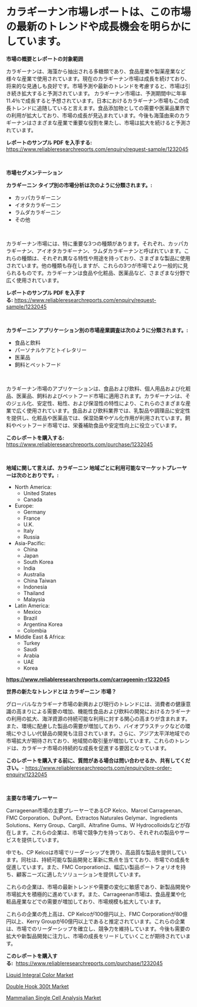 <p><h1>カラギーナン市場レポートは、この市場の最新のトレンドや成長機会を明らかにしています。</h1></p><p><strong>市場の概要とレポートの対象範囲</strong></p>
<p><p>カラギーナンは、海藻から抽出される多糖類であり、食品産業や製薬産業など様々な産業で使用されています。現在のカラギーナン市場は成長を続けており、将来的な見通しも良好です。市場予測や最新のトレンドを考慮すると、市場は引き続き拡大すると予測されています。 カラギーナン市場は、予測期間中に年率11.4％で成長すると予想されています。日本におけるカラギーナン市場もこの成長トレンドに追随していると言えます。食品添加物としての需要や医薬品業界での利用が拡大しており、市場の成長が見込まれています。今後も海藻由来のカラギーナンはさまざまな産業で重要な役割を果たし、市場は拡大を続けると予測されています。</p></p>
<p><strong>レポートのサンプル PDF を入手する:</strong> <a href="https://www.reliableresearchreports.com/enquiry/request-sample/1232045">https://www.reliableresearchreports.com/enquiry/request-sample/1232045</a></p>
<p>&nbsp;</p>
<p><strong>市場セグメンテーション</strong></p>
<p><strong>カラギーニン タイプ別の市場分析は次のように分類されます。:</strong></p>
<p><ul><li>カッパカラギーニン</li><li>イオタカラギーニン</li><li>ラムダカラギーニン</li><li>その他</li></ul></p>
<p>&nbsp;</p>
<p><p>カラギーナン市場には、特に重要な3つの種類があります。それぞれ、カッパカラギーナン、アイオタカラギーナン、ラムダカラギーナンと呼ばれています。これらの種類は、それぞれ異なる特性や用途を持っており、さまざまな製品に使用されています。他の種類も存在しますが、これらの3つが市場でより一般的に見られるものです。カラギーナンは食品や化粧品、医薬品など、さまざまな分野で広く使用されています。</p></p>
<p><strong>レポートのサンプル PDF を入手する:</strong>&nbsp;<a href="https://www.reliableresearchreports.com/enquiry/request-sample/1232045">https://www.reliableresearchreports.com/enquiry/request-sample/1232045</a></p>
<p>&nbsp;</p>
<p><strong> カラギーニン アプリケーション別の市場産業調査は次のように分類されます。:</strong></p>
<p><ul><li>食品と飲料</li><li>パーソナルケアとトイレタリー</li><li>医薬品</li><li>飼料とペットフード</li></ul></p>
<p>&nbsp;</p>
<p><p>カラギーナン市場のアプリケーションは、食品および飲料、個人用品および化粧品、医薬品、飼料およびペットフード市場に適用されます。カラギーナンは、そのジェル化、安定性、粘性、および保湿性の特性により、これらのさまざまな産業で広く使用されています。食品および飲料業界では、乳製品や調理品に安定性を提供し、化粧品や医薬品では、保湿効果やゲル化作用が利用されています。飼料やペットフード市場では、栄養補助食品や安定性向上に役立っています。</p></p>
<p><strong>このレポートを購入する:</strong>&nbsp; <a href="https://www.reliableresearchreports.com/purchase/1232045">https://www.reliableresearchreports.com/purchase/1232045</a></p>
<p>&nbsp;</p>
<p><strong>地域に関して言えば、カラギーニン 地域ごとに利用可能なマーケットプレーヤーは次のとおりです。:</strong></p>
<p><ul>
    <li>
        North America:
        <ul>
            <li>United States</li>
            <li>Canada</li>
        </ul>
    </li>
    <li>
        Europe:
        <ul>
            <li>Germany</li>
            <li>France</li>
            <li>U.K.</li>
            <li>Italy</li>
            <li>Russia</li>
        </ul>
    </li>
    <li>
        Asia-Pacific:
        <ul>
            <li>China</li>
            <li>Japan</li>
            <li>South Korea</li>
            <li>India</li>
            <li>Australia</li>
            <li>China Taiwan</li>
            <li>Indonesia</li>
            <li>Thailand</li>
            <li>Malaysia</li>
        </ul>
    </li>
    <li>
        Latin America:
        <ul>
            <li>Mexico</li>
            <li>Brazil</li>
            <li>Argentina Korea</li>
            <li>Colombia</li>
        </ul>
    </li>
    <li>
        Middle East & Africa:
        <ul>
            <li>Turkey</li>
            <li>Saudi</li>
            <li>Arabia</li>
            <li>UAE</li>
            <li>Korea</li>
        </ul>
    </li>
    </ul></p>
<p><strong><a href="https://www.reliableresearchreports.com/carrageenin-r1232045">https://www.reliableresearchreports.com/carrageenin-r1232045</a></strong>&nbsp;</p>
<p><strong>世界の新たなトレンドとは カラギーニン 市場？</strong></p>
<p><p>グローバルなカラギーナ市場の新興および現行のトレンドには、消費者の健康意識の高まりによる需要の増加、機能性食品および飲料の開発におけるカラギーナの利用の拡大、海洋資源の持続可能な利用に対する関心の高まりが含まれます。また、環境に配慮した製品の需要が増加しており、バイオプラスチックなどの環境にやさしい代替品の開発も注目されています。さらに、アジア太平洋地域での市場拡大が期待されており、地域間の取引量が増加しています。これらのトレンドは、カラギーナ市場の持続的な成長を促進する要因となっています。</p></p>
<p><strong>このレポートを購入する前に、質問がある場合は問い合わせるか、共有してください。</strong>- <a href="https://www.reliableresearchreports.com/enquiry/pre-order-enquiry/1232045">https://www.reliableresearchreports.com/enquiry/pre-order-enquiry/1232045</a></p>
<p>&nbsp;</p>
<p><strong>主要な市場プレーヤー</strong></p>
<p><p>Carrageenan市場の主要プレーヤーであるCP Kelco、Marcel Carrageenan、FMC Corporation、DuPont、Extractos Naturales Gelymar、Ingredients Solutions、Kerry Group、Cargill、Altrafine Gums、W Hydrocolloidsなどが存在します。これらの企業は、市場で競争力を持っており、それぞれの製品やサービスを提供しています。</p><p>中でも、CP Kelcoは市場でリーダーシップを誇り、高品質な製品を提供しています。同社は、持続可能な製品開発と革新に焦点を当てており、市場での成長を促進しています。また、FMC Corporationは、幅広い製品ポートフォリオを持ち、顧客ニーズに適したソリューションを提供しています。</p><p>これらの企業は、市場の最新トレンドや需要の変化に敏感であり、新製品開発や市場拡大を積極的に進めています。また、Carrageenan市場は、食品産業や化粧品産業などでの需要が増加しており、市場規模も拡大しています。</p><p>これらの企業の売上高は、CP Kelcoが100億円以上、FMC Corporationが80億円以上、Kerry Groupが60億円以上であると推定されています。これらの企業は、市場でのリーダーシップを確立し、競争力を維持しています。今後も需要の拡大や新製品開発に注力し、市場の成長をリードしていくことが期待されています。</p></p>
<p><strong>このレポートを購入する:</strong>&nbsp;&nbsp;<a href="https://www.reliableresearchreports.com/purchase/1232045">https://www.reliableresearchreports.com/purchase/1232045</a></p>
<p><p><a href="https://www.linkedin.com/pulse/global-liquid-integral-color-market-size-trends-insights-k0g8e?trackingId=5z1x%2FMNvbCRBZ%2BsY40Q74A%3D%3D">Liquid Integral Color Market</a></p><p><a href="https://www.linkedin.com/pulse/double-hook-300t-market-research-report-provides-thorough-8b1fe?trackingId=0Mn3S8czFITYKto4dKcu9w%3D%3D">Double Hook 300t Market</a></p><p><a href="https://www.linkedin.com/pulse/mammalian-single-cell-analysis-market-challenges-opportunities-gbjce?trackingId=nUvAJ2H6sYHGOOOPMQ2t2g%3D%3D">Mammalian Single Cell Analysis Market</a></p></p>